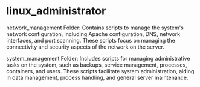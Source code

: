 # linux_administrator
network_management Folder: Contains scripts to manage the system's network configuration, including Apache configuration, DNS, network interfaces, and port scanning. These scripts focus on managing the connectivity and security aspects of the network on the server.

system_management Folder: Includes scripts for managing administrative tasks on the system, such as backups, service management, processes, containers, and users. These scripts facilitate system administration, aiding in data management, process handling, and general server maintenance.
